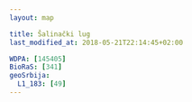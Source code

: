 ```yaml
---
layout: map

title: Šalinački lug
last_modified_at: 2018-05-21T22:14:45+02:00

WDPA: [145405]
BioRaS: [341]
geoSrbija:
  L1_183: [49]
---
```

